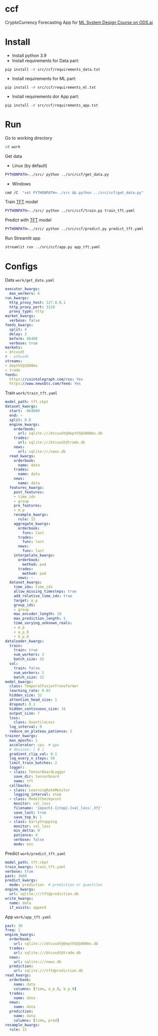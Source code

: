 # ccf
CryptoCurrency Forecasting App for [ML System Design Course on ODS.ai](https://ods.ai/tracks/ml-system-design-22)

# Install
* Install python 3.9
* Install requirements for Data part:
```
pip install -r src/ccf/requirements_data.txt
``` 
* Install requirements for ML part:
```
pip install -r src/ccf/requirements_ml.txt
```
* Install requirements dor App part:
```
pip install -r src/ccf/requirements_app.txt
```

# Run
Go to working directory
```sh
cd work
```
Get data
* Linux (by default)
```sh
PYTHONPATH=../src/ python ../src/ccf/get_data.py
```
* Windows
```sh
cmd /C  "set PYTHONPATH=../src && python ../src/ccf/get_data.py"
```
Train [TFT](https://pytorch-forecasting.readthedocs.io/en/stable/tutorials/stallion.html) model
```sh
PYTHONPATH=../src/ python ../src/ccf/train.py train_tft.yaml
```
Predict with [TFT](https://pytorch-forecasting.readthedocs.io/en/stable/tutorials/stallion.html) model
```sh
PYTHONPATH=../src/ python ../src/ccf/predict.py predict_tft.yaml
```
Run Streamlit app
```sh
streamlit run ../src/ccf/app.py app_tft.yaml
```

# Configs
Data `work/get_data.yaml`
```yaml
executor_kwargs:
  max_workers: 6
run_kwargs:
  http_proxy_host: 127.0.0.1
  http_proxy_port: 3128
  proxy_type: http
market_kwargs:
  verbose: false
feeds_kwargs:
  split: 4
  delay: 3
  before: 86400
  verbose: true
markets:
- btcusdt
# - ethusdt
streams:
- depth5@1000ms
- trade
feeds:
  https://cointelegraph.com/rss: Yes
  https://www.newsbtc.com/feed: Yes
```
Train `work/train_tft.yaml`
```yaml
model_path: tft.ckpt
dataset_kwargs:
  start: -864000
  end: ~
  split: 0.8
  engine_kwargs:
    orderbook:
      url: sqlite:///btcusdt@depth5@1000ms.db
    trades:
      url: sqlite:///btcusdt@trade.db  
    news:
      url: sqlite:///news.db
  read_kwargs:
    orderbook:
      name: data
    trades:
      name: data
    news:
      name: data
  features_kwargs:
    post_features:
    - time_idx
    - group
    pre_features:
    - m_p
    resample_kwargs:
      rule: 1S
    aggregate_kwargs:
      orderbook:
        func: last
      trades:
        func: last
      news:
        func: last
    interpolate_kwargs:
      orderbook:
        method: pad
      trades:
        method: pad
      news: ~
  dataset_kwargs:
    time_idx: time_idx
    allow_missing_timesteps: true
    add_relative_time_idx: true
    target: m_p
    group_ids:
    - group
    max_encoder_length: 10
    max_prediction_length: 5
    time_varying_unknown_reals:
    - m_p
    - a_p_0
    - b_p_0
dataloader_kwargs:
  train:
    train: true
    num_workers: 2
    batch_size: 32
  val:
    train: false
    num_workers: 2
    batch_size: 32
model_kwargs:
  class: TemporalFusionTransformer
  learning_rate: 0.03
  hidden_size: 32
  attention_head_size: 1
  dropout: 0.1
  hidden_continuous_size: 16
  output_size: 7
  loss:
    class: QuantileLoss
  log_interval: 0
  reduce_on_plateau_patience: 2
trainer_kwargs:
  max_epochs: 1
  accelerator: cpu  # gpu
  # devices: [ 0 ]
  gradient_clip_val: 0.1
  log_every_n_steps: 50
  limit_train_batches: 2
  logger:
  - class: TensorBoardLogger
    save_dir: tensorboard
    name: tft
  callbacks:
  - class: LearningRateMonitor
    logging_interval: step
  - class: ModelCheckpoint
    monitor: val_loss
    filename: '{epoch}-{step}-{val_loss:.3f}'
    save_last: true
    save_top_k: 1
  - class: EarlyStopping
    monitor: val_loss
    min_delta: 0
    patience: 4
    verbose: false
    mode: min
```
Predict `work/predict_tft.yaml`
```yaml 
model_path: tft.ckpt
train_kwargs: train_tft.yaml
verbose: true
past: 3600
predict_kwargs:
  mode: prediction  # prediction or quantiles
engine_kwargs:
  url: sqlite:///tft@prediction.db
write_kwargs:
  name: data
  if_exists: append
```
App `work/app_tft.yaml`
```yaml 
past: 30
freq: 1
engine_kwargs:
  orderbook:
    url: sqlite:///btcusdt@depth5@1000ms.db
  trades:
    url: sqlite:///btcusdt@trade.db  
  news:
    url: sqlite:///news.db
  prediction:
    url: sqlite:///tft@prediction.db
read_kwargs:
  orderbook:
    name: data
    columns: [time, a_p_0, b_p_0]
  trades:
    name: data
  news:
    name: data
  prediction:
    name: data
    columns: [time, pred]
resample_kwargs:
  rule: 1S
```
